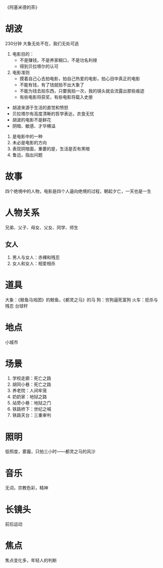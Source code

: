 《阿基米德的茶》

# 胡波

230分钟
大象无处不在，我们无处可逃
1. 电影目的：
	- 不是赚钱，不是养家糊口，不是功名利禄
	- 得到贝拉塔尔的认可
2. 电影准则
	- 摸着自己心去拍电影，拍自己热爱的电影，拍心目中真正的电影
	- 不能有钱，有了钱就拍不出大象了
	- 不能为钱去拍东西，只要我拍一次，我的镜头就会流露出那些痕迹
	- 有些电影将获奖，有些电影将载入史册
- 胡波来源于生活的直觉和愤怒
- 贝拉塔尔有高度清晰的哲学表达，衣食无忧
- 胡波的电影不是鲜花
- 阴暗、敏感、才华横溢

1. 是电影中的一种
2. 未必是电影的方向
3. 表现阴暗面，重要的是，生活是否有黑暗
4. 鲁迅，指出问题

# 故事

四个绝境中的人物，电影是四个人逼向绝境的过程，朝起夕亡，一天也是一生

# 人物关系

兄弟、父子、母女、父女、同学、师生

## 女人

1. 男人与女人：赤裸和残忍
2. 女人和女人：相爱相杀

# 道具

大象：《鲸鱼马戏团》的鲸鱼，《都灵之马》的马
狗：穷狗逼死富狗
火车：扼杀与残忍
台球杆

# 地点

小城市

# 场景

1. 学校走廊：死亡之路
2. 胡同小巷：死亡之路
3. 养老院：人间牢笼
4. 奶奶家：地狱之路
5. 站旁小巷：地狱之门
6. 铁路桥下：世纪之喊
7. 铁路天台：三重审判

# 照明

低照度，雾霾，只拍三小时——都灵之马的风沙

# 音乐

无词，宗教色彩，精神

# 长镜头

前后运动

# 焦点

焦点变化多，年轻人的判断
